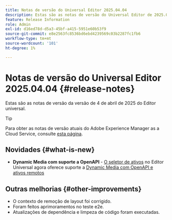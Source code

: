 ```yaml
---
title: Notas de versão do Universal Editor 2025.04.04
description: Estas são as notas de versão do Universal Editor de 2025.04.04.
feature: Release Information
role: Admin
exl-id: d16ed78d-d5a3-45bf-a415-5951e60b53f9
source-git-commit: e8e2563fc8536bd6ebd4239569c03b2287fc1fb6
workflow-type: tm+mt
source-wordcount: '101'
ht-degree: 1%

---
```



# Notas de versão do Universal Editor 2025.04.04 {#release-notes}

Estas são as notas de versão da versão de 4 de abril de 2025 do Editor universal.

>[!TIP]
>
>Para obter as notas de versão atuais do Adobe Experience Manager as a Cloud Service, consulte [esta página](/help/release-notes/release-notes-cloud/release-notes-current.md).

## Novidades {#what-is-new}

* **Dynamic Media com suporte a OpenAPI** - [O seletor de ativos](/help/assets/overview-asset-selector.md#repository-switcher) no Editor Universal agora oferece suporte a [Dynamic Media com OpenAPI e ativos remotos](/help/assets/integrate-remote-approved-assets-with-sites.md)

## Outras melhorias {#other-improvements}

* O contexto de remoção de layout foi corrigido.
* Foram feitos aprimoramentos no teste e2e.
* Atualizações de dependência e limpeza de código foram executadas.
